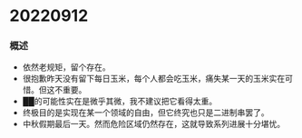 # 20220912

### 概述

- 依然老规矩，留个存在。
- 很抱歉昨天没有留下每日玉米，每个人都会吃玉米，痛失某一天的玉米实在可惜。但这不重要。
- ██的可能性实在是微乎其微，我不建议把它看得太重。
- 终极目的是实现在某一个领域的自由，但它终究也只是二进制串罢了。
- 中秋假期最后一天。然而危险区域仍然存在，这就导致系列进展十分堪忧。
